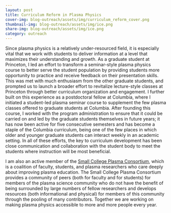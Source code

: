 ```yaml
---
layout: post
title: Curriculum Reform in Plasma Physics
cover-img: blog-outreach/assets/img/curriculum_reform_cover.png
thumbnail-img: blog-outreach/assets/img/ice.png
share-img: blog-outreach/assets/img/ice.png
category: outreach
---
```


Since plasma physics is a relatively under-resourced field, it is especially vital that we work with students to deliver information at a level that maximizes their understanding and growth. As a graduate student at Princeton, I led an effort to transform a seminar-style plasma physics course to better serve the student population by providing students more opportunity to practice and receive feedback on their presentation skills. This was met with much enthusiasm from the other graduate students, and prompted us to launch a broader effort to revitalize lecture-style classes at Princeton through better curriculum organization and engagement. I further built on this experience as a postdoctoral fellow at Columbia, where I initiated a student-led plasma seminar course to supplement the few plasma classes offered to graduate students at Columbia. After founding this course, I worked with the program administration to ensure that it could be carried on and led by the graduate students themselves in future years; it has now been active for five consecutive semesters and has become a staple of the Columbia curriculum, being one of the few places in which older and younger graduate students can interact weekly in an academic setting. In all of these efforts, the key to curriculum development has been close communication and collaboration with the student body to meet the students where instruction will be most beneficial. 

I am also an active member of the [Small College Plasma Consortium](https://smallcollegeplasma.org/), which is a coalition of faculty, students, and plasma researchers who care deeply about improving plasma education. The Small College Plasma Consortium provides a community of peers (both for faculty and for students) for members of the plasma science community who do not have the benefit of being surrounded by large numbers of fellow researchers and develops resources (both informational and physical) for members of this community through the pooling of many contributors. Together we are working on making plasma physics accessible to more and more people every year.
